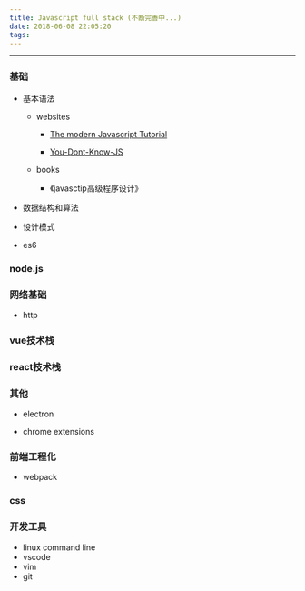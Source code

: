 ```yaml
---
title: Javascript full stack (不断完善中...)
date: 2018-06-08 22:05:20
tags:
---
```

  
- - -  

### 基础

* 基本语法

    * websites

        * [The modern Javascript Tutorial](http://javascript.info/)

        * [You-Dont-Know-JS](https://github.com/getify/You-Dont-Know-JS)

    * books

        * 《javasctip高级程序设计》

* 数据结构和算法

* 设计模式

* es6

### node.js

### 网络基础

* http

### vue技术栈

### react技术栈

### 其他

* electron 

* chrome extensions

### 前端工程化

* webpack

### css

### 开发工具
* linux command line
* vscode 
* vim
* git

